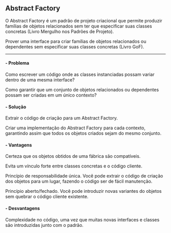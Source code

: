 ## Abstract Factory

O Abstract Factory é um padrão de projeto criacional que permite produzir famílias de objetos relacionados sem ter que especificar suas classes concretas (Livro Mergulho nos Padrões de Projeto). 

Prover uma interface para criar famílias de objetos relacionados ou dependentes sem especificar suas classes concretas (Livro GoF).

---
#### - Problema

Como escrever um código onde as classes instanciadas possam variar dentro de uma mesma interface? 

Como garantir que um conjunto de objetos relacionados ou dependentes possam ser criadas em um único contexto?

#### - Solução

Extrair o código de criação para um Abstract Factory.  

Criar uma implementação do Abstract Factory para cada contexto, garantindo assim que todos os objetos criados sejam do mesmo conjunto.

#### - Vantagens

Certeza que os objetos obtidos de uma fábrica são compatíveis. 

Evita um vínculo forte entre classes concretas e o código cliente.

Princípio de responsabilidade única. Você pode extrair o código de criação dos objetos para um lugar, fazendo o código ser de fácil manutenção.

Princípio aberto/fechado. Você pode introduzir novas variantes do objetos sem quebrar o código cliente existente.

#### - Desvantagens

Complexidade no código,  uma vez que muitas novas interfaces e classes são introduzidas junto com o padrão.
